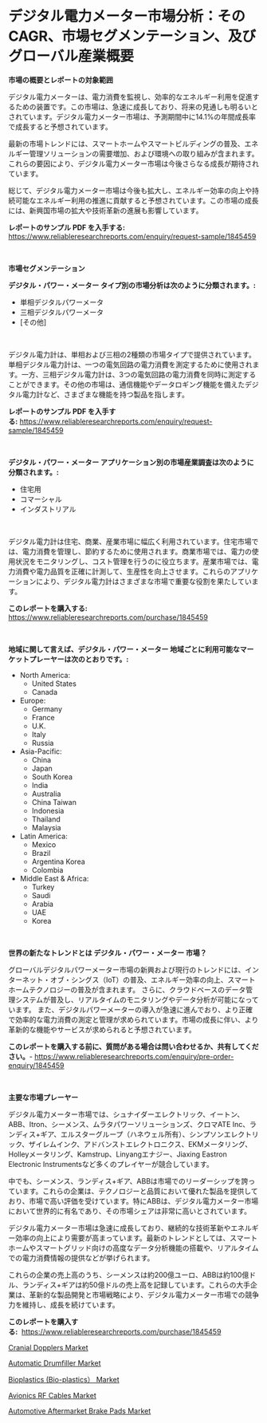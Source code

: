 <p><h1>デジタル電力メーター市場分析：そのCAGR、市場セグメンテーション、及びグローバル産業概要</h1></p><p><strong>市場の概要とレポートの対象範囲</strong></p>
<p><p>デジタル電力メーターは、電力消費を監視し、効率的なエネルギー利用を促進するための装置です。この市場は、急速に成長しており、将来の見通しも明るいとされています。デジタル電力メーター市場は、予測期間中に14.1%の年間成長率で成長すると予想されています。</p><p>最新の市場トレンドには、スマートホームやスマートビルディングの普及、エネルギー管理ソリューションの需要増加、および環境への取り組みが含まれます。これらの要因により、デジタル電力メーター市場は今後さらなる成長が期待されています。</p><p>総じて、デジタル電力メーター市場は今後も拡大し、エネルギー効率の向上や持続可能なエネルギー利用の推進に貢献すると予想されています。この市場の成長には、新興国市場の拡大や技術革新の進展も影響しています。</p></p>
<p><strong>レポートのサンプル PDF を入手する:</strong> <a href="https://www.reliableresearchreports.com/enquiry/request-sample/1845459">https://www.reliableresearchreports.com/enquiry/request-sample/1845459</a></p>
<p>&nbsp;</p>
<p><strong>市場セグメンテーション</strong></p>
<p><strong>デジタル・パワー・メーター タイプ別の市場分析は次のように分類されます。:</strong></p>
<p><ul><li>単相デジタルパワーメータ</li><li>三相デジタルパワーメータ</li><li>[その他]</li></ul></p>
<p>&nbsp;</p>
<p><p>デジタル電力計は、単相および三相の2種類の市場タイプで提供されています。単相デジタル電力計は、一つの電気回路の電力消費を測定するために使用されます。一方、三相デジタル電力計は、3つの電気回路の電力消費を同時に測定することができます。その他の市場は、通信機能やデータロギング機能を備えたデジタル電力計など、さまざまな機能を持つ製品を指します。</p></p>
<p><strong>レポートのサンプル PDF を入手する:</strong>&nbsp;<a href="https://www.reliableresearchreports.com/enquiry/request-sample/1845459">https://www.reliableresearchreports.com/enquiry/request-sample/1845459</a></p>
<p>&nbsp;</p>
<p><strong> デジタル・パワー・メーター アプリケーション別の市場産業調査は次のように分類されます。:</strong></p>
<p><ul><li>住宅用</li><li>コマーシャル</li><li>インダストリアル</li></ul></p>
<p>&nbsp;</p>
<p><p>デジタル電力計は住宅、商業、産業市場に幅広く利用されています。住宅市場では、電力消費を管理し、節約するために使用されます。商業市場では、電力の使用状況をモニタリングし、コスト管理を行うのに役立ちます。産業市場では、電力消費や電力品質を正確に計測して、生産性を向上させます。これらのアプリケーションにより、デジタル電力計はさまざまな市場で重要な役割を果たしています。</p></p>
<p><strong>このレポートを購入する:</strong>&nbsp; <a href="https://www.reliableresearchreports.com/purchase/1845459">https://www.reliableresearchreports.com/purchase/1845459</a></p>
<p>&nbsp;</p>
<p><strong>地域に関して言えば、デジタル・パワー・メーター 地域ごとに利用可能なマーケットプレーヤーは次のとおりです。:</strong></p>
<p><ul>
    <li>
        North America:
        <ul>
            <li>United States</li>
            <li>Canada</li>
        </ul>
    </li>
    <li>
        Europe:
        <ul>
            <li>Germany</li>
            <li>France</li>
            <li>U.K.</li>
            <li>Italy</li>
            <li>Russia</li>
        </ul>
    </li>
    <li>
        Asia-Pacific:
        <ul>
            <li>China</li>
            <li>Japan</li>
            <li>South Korea</li>
            <li>India</li>
            <li>Australia</li>
            <li>China Taiwan</li>
            <li>Indonesia</li>
            <li>Thailand</li>
            <li>Malaysia</li>
        </ul>
    </li>
    <li>
        Latin America:
        <ul>
            <li>Mexico</li>
            <li>Brazil</li>
            <li>Argentina Korea</li>
            <li>Colombia</li>
        </ul>
    </li>
    <li>
        Middle East & Africa:
        <ul>
            <li>Turkey</li>
            <li>Saudi</li>
            <li>Arabia</li>
            <li>UAE</li>
            <li>Korea</li>
        </ul>
    </li>
    </ul></p>
<p>&nbsp;</p>
<p><strong>世界の新たなトレンドとは デジタル・パワー・メーター 市場？</strong></p>
<p><p>グローバルデジタルパワーメーター市場の新興および現行のトレンドには、インターネット・オブ・シングス（IoT）の普及、エネルギー効率の向上、スマートホームテクノロジーの普及が含まれます。 さらに、クラウドベースのデータ管理システムが普及し、リアルタイムのモニタリングやデータ分析が可能になっています。 また、デジタルパワーメーターの導入が急速に進んでおり、より正確で効率的な電力消費の測定と管理が求められています。市場の成長に伴い、より革新的な機能やサービスが求められると予想されています。</p></p>
<p><strong>このレポートを購入する前に、質問がある場合は問い合わせるか、共有してください。</strong>- <a href="https://www.reliableresearchreports.com/enquiry/pre-order-enquiry/1845459">https://www.reliableresearchreports.com/enquiry/pre-order-enquiry/1845459</a></p>
<p>&nbsp;</p>
<p><strong>主要な市場プレーヤー</strong></p>
<p><p>デジタル電力メーター市場では、シュナイダーエレクトリック、イートン、ABB、Itron、シーメンス、ムラタパワーソリューションズ、クロマATE Inc、ランディス+ギア、エルスターグループ（ハネウェル所有）、シンプソンエレクトリック、ザイレムインク、アドバンストエレクトロニクス、EKMメータリング、Holleyメータリング、Kamstrup、Linyangエナジー、Jiaxing Eastron Electronic Instrumentsなど多くのプレイヤーが競合しています。</p><p>中でも、シーメンス、ランディス+ギア、ABBは市場でのリーダーシップを誇っています。これらの企業は、テクノロジーと品質において優れた製品を提供しており、市場で高い評価を受けています。特にABBは、デジタル電力メーター市場において世界的に有名であり、その市場シェアは非常に高いとされています。</p><p>デジタル電力メーター市場は急速に成長しており、継続的な技術革新やエネルギー効率の向上により需要が高まっています。最新のトレンドとしては、スマートホームやスマートグリッド向けの高度なデータ分析機能の搭載や、リアルタイムでの電力消費情報の提供などが挙げられます。</p><p>これらの企業の売上高のうち、シーメンスは約200億ユーロ、ABBは約100億ドル、ランディス+ギアは約50億ドルの売上高を記録しています。これらの大手企業は、革新的な製品開発と市場戦略により、デジタル電力メーター市場での競争力を維持し、成長を続けています。</p></p>
<p><strong>このレポートを購入する:</strong>&nbsp;&nbsp;<a href="https://www.reliableresearchreports.com/purchase/1845459">https://www.reliableresearchreports.com/purchase/1845459</a></p>
<p><p><a href="https://github.com/lubmix/Market-Research-Report-List-1/blob/main/cranial-dopplers-market.md">Cranial Dopplers Market</a></p><p><a href="https://github.com/joannagoyvaerts/Market-Research-Report-List-1/blob/main/automatic-drumfiller-market.md">Automatic Drumfiller Market</a></p><p><a href="https://forested-sushi-9b0.notion.site/Bioplastics-Bio-plastics-Market-Size-Market-Trends-and-Growth-Outlook-forecasted-for-period-from-6199118061f04e6197dff699e5972848">Bioplastics (Bio-plastics） Market</a></p><p><a href="https://view.publitas.com/reportprime-1/avionics-rf-cables-market-dynamics-2024-2031-also-about-its-market-trends-projections-and-opportunities/">Avionics RF Cables Market</a></p><p><a href="https://view.publitas.com/reportprime-1/automotive-aftermarket-brake-pads-market-size-market-trends-and-growth-outlook-forecasted-for-period-from-2024-to-2031/">Automotive Aftermarket Brake Pads Market</a></p></p>
